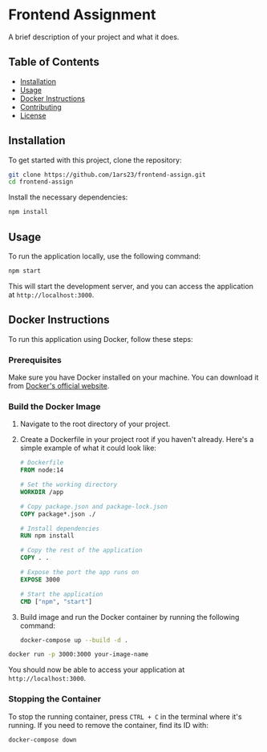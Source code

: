 # Frontend Assignment

A brief description of your project and what it does.

## Table of Contents

- [Installation](#installation)
- [Usage](#usage)
- [Docker Instructions](#docker-instructions)
- [Contributing](#contributing)
- [License](#license)

## Installation

To get started with this project, clone the repository:

```bash
git clone https://github.com/1ars23/frontend-assign.git
cd frontend-assign
```

Install the necessary dependencies:

```bash
npm install
```

## Usage

To run the application locally, use the following command:

```bash
npm start
```

This will start the development server, and you can access the application at `http://localhost:3000`.

## Docker Instructions

To run this application using Docker, follow these steps:

### Prerequisites

Make sure you have Docker installed on your machine. You can download it from [Docker's official website](https://www.docker.com/get-started).

### Build the Docker Image

1. Navigate to the root directory of your project.
2. Create a Dockerfile in your project root if you haven't already. Here's a simple example of what it could look like:

   ```dockerfile
   # Dockerfile
   FROM node:14

   # Set the working directory
   WORKDIR /app

   # Copy package.json and package-lock.json
   COPY package*.json ./

   # Install dependencies
   RUN npm install

   # Copy the rest of the application
   COPY . .

   # Expose the port the app runs on
   EXPOSE 3000

   # Start the application
   CMD ["npm", "start"]
   ```

3. Build image and run the Docker container by running the following command:

   ```bash
   docker-compose up --build -d .
   ```

```bash
docker run -p 3000:3000 your-image-name
```

You should now be able to access your application at `http://localhost:3000`.

### Stopping the Container

To stop the running container, press `CTRL + C` in the terminal where it's running. If you need to remove the container, find its ID with:

```bash
docker-compose down
```
